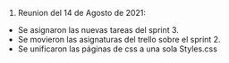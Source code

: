 1. Reunion del 14 de Agosto de 2021: 

-  Se asignaron las nuevas tareas del sprint 3. 
-  Se movieron las asignaturas del trello sobre el sprint 2. 
-  Se unificaron las páginas de css a una sola Styles.css 

